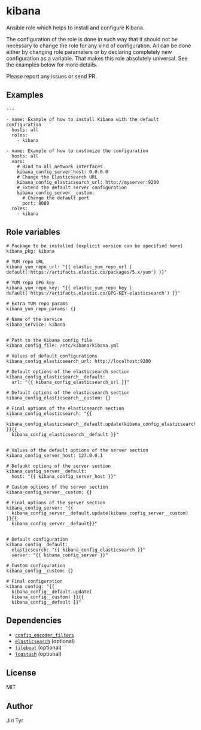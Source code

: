 kibana
======

Ansible role which helps to install and configure Kibana.

The configuration of the role is done in such way that it should not be
necessary to change the role for any kind of configuration. All can be
done either by changing role parameters or by declaring completely new
configuration as a variable. That makes this role absolutely
universal. See the examples below for more details.

Please report any issues or send PR.


Examples
--------

```
---

- name: Example of how to install Kibana with the default configuration
  hosts: all
  roles:
    - kibana

- name: Example of how to customize the configuration
  hosts: all
  vars:
    # Bind to all network interfaces
    kibana_config_server_host: 0.0.0.0
    # Change the Elasticsearch URL
    kibana_config_elasticsearch_url: http://myserver:9200
    # Extend the default server configuration
    kibana_config_server__custom:
      # Change the default port
      port: 8080
  roles:
    - kibana
```


Role variables
--------------

```
# Package to be installed (explicit version can be specified here)
kibana_pkg: kibana

# YUM repo URL
kibana_yum_repo_url: "{{ elastic_yum_repo_url | default('https://artifacts.elastic.co/packages/5.x/yum') }}"

# YUM repo GPG key
kibana_yum_repo_key: "{{ elastic_yum_repo_key | default('https://artifacts.elastic.co/GPG-KEY-elasticsearch') }}"

# Extra YUM repo params
kibana_yum_repo_params: {}

# Name of the service
kibana_service: kibana


# Path to the Kibana config file
kibana_config_file: /etc/kibana/kibana.yml

# Values of default configurations
kibana_config_elasticsearch_url: http://localhost:9200

# Default options of the elasticsearch section
kibana_config_elasticsearch__default:
  url: "{{ kibana_config_elasticsearch_url }}"

# Default options of the elasticsearch section
kibana_config_elasticsearch__custom: {}

# Final options of the elasticsearch section
kibana_config_elasticsearch: "{{
  kibana_config_elasticsearch__default.update(kibana_config_elasticsearch__custom) }}{{
  kibana_config_elasticsearch__default }}"


# Values of the default options of the server section
kibana_config_server_host: 127.0.0.1

# Defaukt options of the server section
kibana_config_server__default:
  host: "{{ kibana_config_server_host }}"

# Custom options of the server section
kibana_config_server__custom: {}

# Final options of the server section
kibana_config_server: "{{
  kibana_config_server__default.update(kibana_config_server__custom) }}{{
  kibana_config_server__default}}"


# Default configuration
kibana_config__default:
  elasticsearch: "{{ kibana_config_elasticsearch }}"
  server: "{{ kibana_config_server }}"

# Custom configuration
kibana_config__custom: {}

# Final configuration
kibana_config: "{{
  kibana_config__default.update(
  kibana_config__custom) }}{{
  kibana_config__default }}"
```


Dependencies
------------

- [`config_encoder_filters`](https://github.com/jtyr/ansible-config_encoder_filters)
- [`elasticsearch`](https://github.com/jtyr/ansible-elasticsearch) (optional)
- [`filebeat`](https://github.com/jtyr/ansible-filebeat) (optional)
- [`logstash`](https://github.com/jtyr/ansible-logstash) (optional)


License
-------

MIT


Author
------

Jiri Tyr

